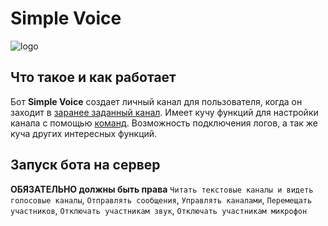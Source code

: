 # Simple Voice
![logo](https://photo.shandy-dev.ru/shandy/uploads/3ce580d24d84b65768beac66bbf12d92.png "Simple Voice")
## Что такое и как работает
Бот **Simple Voice** создает личный канал для пользователя, когда он заходит в [заранее заданный канал](https://github.com/Shandeika/simple-voice/wiki/Как-задать-канал). Имеет кучу функций для настройки канала с помощью [команд](https://github.com/Shandeika/simple-voice/wiki/Команды). Возможность подключения логов, а так же куча других интересных функций.
## Запуск бота на сервер
**ОБЯЗАТЕЛЬНО должны быть права** `Читать текстовые каналы и видеть голосовые каналы`, `Отправлять сообщения`, `Управлять каналами`, `Перемещать участников`, `Отключать участникам звук`, `Отключать участникам микрофон`